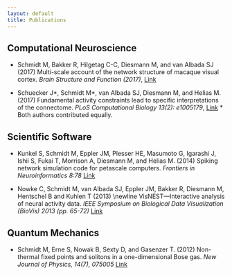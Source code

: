 ```yaml
---
layout: default
title: Publications
---
```


## Computational Neuroscience

- Schmidt M, Bakker R, Hilgetag C-C, Diesmann M, and van Albada SJ (2017) Multi-scale account of the network structure of macaque visual cortex. _Brain Structure and Function (2017)_, [Link](https://doi.org/10.1007/s00429-017-1554-4)

- Schuecker J*, Schmidt M*, van Albada SJ, Diesmann M, and Helias M. (2017) Fundamental activity constraints lead to specific interpretations of the connectome. _PLoS Computational Biology 13(2): e1005179_, [Link](http://journals.plos.org/ploscompbiol/article?id=10.1371/journal.pcbi.1005179) * Both authors contributed equally.

## Scientific Software

- Kunkel S, Schmidt M, Eppler JM, Plesser HE, Masumoto G, Igarashi J, Ishii S, Fukai T, Morrison A, Diesmann M, and Helias M. (2014) Spiking network simulation code for petascale computers. _Frontiers in Neuroinformatics 8:78_ [Link](http://journal.frontiersin.org/article/10.3389/fninf.2014.00078/full)

- Nowke C, Schmidt M, van Albada SJ, Eppler JM, Bakker R, Diesmann M, Hentschel B and Kuhlen T (2013) \newline VisNEST—Interactive analysis of neural activity data. _IEEE Symposium on Biological Data Visualization (BioVis) 2013 (pp. 65-72)_ [Link](http://ieeexplore.ieee.org/xpls/abs_all.jsp?arnumber=6664348&tag=1)

## Quantum Mechanics

- Schmidt M, Erne S, Nowak B, Sexty D, and Gasenzer T. (2012) Non-thermal fixed points and solitons in a one-dimensional Bose gas. _New Journal of Physics, 14(7), 075005_ [Link](http://iopscience.iop.org/article/10.1088/1367-2630/14/7/075005/meta)
